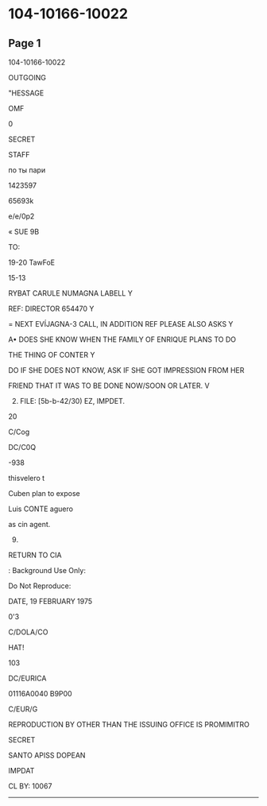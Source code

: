 # 104-10166-10022

## Page 1

104-10166-10022

OUTGOING

"HESSAGE

OMF

0

SECRET

STAFF

по ты пари

1423597

65693k

e/e/0p2

« SUE 9B

TO:

19-20 TawFoE

15-13

RYBAT CARULE NUMAGNA LABELL Y

REF: DIRECTOR 654470 Y

= NEXT EVÍJAGNA-3 CALL, IN ADDITION REF PLEASE ALSO ASKS Y

A• DOES SHE KNOW WHEN THE FAMILY OF ENRIQUE PLANS TO DO

THE THING OF CONTER Y

DO IF SHE DOES NOT KNOW, ASK IF SHE GOT IMPRESSION FROM HER

FRIEND THAT IT WAS TO BE DONE NOW/SOON OR LATER. V

2. FILE: [5b-b-42/30) EZ, IMPDET.

20

C/Cog

DC/C0Q

-938

thisvelero t

Cuben plan to expose

Luis CONTE aguero

as cin agent.

9.

RETURN TO CIA

: Background Use Only:

Do Not Reproduce:

DATE, 19 FEBRUARY 1975

0'3

C/DOLA/CO

HAT!

103

DC/EURICA

01116A0040 В9Р00

C/EUR/G

REPRODUCTION BY OTHER THAN THE ISSUING OFFICE IS PROMIMITRO

SECRET

SANTO APISS DOPEAN

IMPDAT

CL BY: 10067

---

